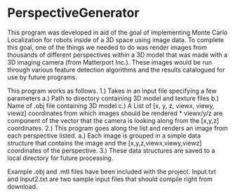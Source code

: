 PerspectiveGenerator
====================

This program was developed in aid of the goal of implementing Monte Carlo Localization for robots inside of a 3D space using image data. To complete this goal, one of the things we needed to do was render images from thousands of different perspectives within a 3D model that was made with a 3D imaging camera (from Matterport Inc.). These images would be run through various feature detection algorithms and the results catalogued for use by future programs. 

This program works as follows.
1.) Takes in an input file specifying a few parameters
    a.) Path to directory containing 3D model and texture files
    b.) Name of .obj file containing 3D model
    c.) A List of [x, y, z, viewx, viewy, viewz] coordinates from which images should be rendered
        * viewx/y/z are component of the vector that the camera is looking along from the [x,y,z] coordinates.
2.) This program goes along the list and renders an image from each perspective listed.
    a.) Each image is grouped in a simple data structure that contains the image and the [x,y,z,viewx,viewy,viewz] coordinates of the perspective.
3.) These data structures are saved to a local directory for future processing.


Example .obj and .mtl files have been included with the project. Input.txt and Input2.txt are two sample input files that should compile right from download.

